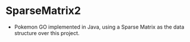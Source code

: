 # SparseMatrix2
- Pokemon GO implemented in Java, using a Sparse Matrix as the data structure over this project. 
